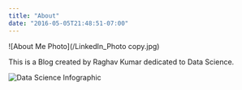 ```yaml
---
title: "About"
date: "2016-05-05T21:48:51-07:00"
---
```


![About Me Photo](/LinkedIn_Photo copy.jpg)


This is a Blog created by Raghav Kumar dedicated to Data Science.

![Data Science Infographic](/data_science_infographic.jpg)